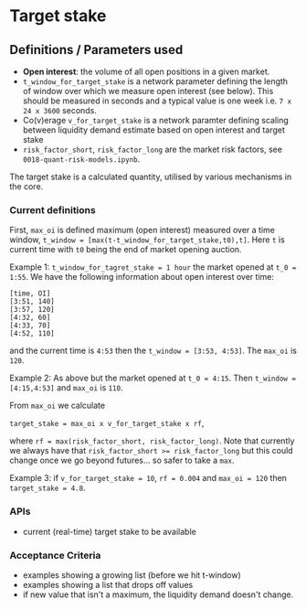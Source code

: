 # Target stake

## Definitions / Parameters used
- **Open interest**: the volume of all open positions in a given market.
- `t_window_for_target_stake` is a network parameter defining the length of window over which we measure open interest (see below). This should be measured in seconds and a typical value is one week i.e. `7 x 24 x 3600` seconds. 
- Co(v)erage `v_for_target_stake` is a network paramter defining scaling between liquidity demand estimate based on open interest and target stake
- `risk_factor_short`, `risk_factor_long` are the market risk factors, see `0018-quant-risk-models.ipynb`. 

The target stake is a calculated quantity, utilised by various mechanisms in the core.

### Current definitions

First, `max_oi` is defined  maximum (open interest) measured over a time window, 
`t_window = [max(t-t_window_for_target_stake,t0),t]`. Here `t` is current time with `t0` being the end of market opening auction.  

Example 1:
`t_window_for_tagret_stake = 1 hour`
the market opened at `t_0 = 1:55`. 
We have the following information about open interest over time:
```
[time, OI]
[3:51, 140]
[3:57, 120]
[4:32, 60]
[4:33, 70]
[4:52, 110]
```
and the current time is `4:53`
then the `t_window = [3:53, 4:53]`. The `max_oi` is `120`.

Example 2: As above but the market opened at `t_0 = 4:15`. Then `t_window = [4:15,4:53]` and `max_oi` is `110`. 

From `max_oi` we calculate 

`target_stake = max_oi x v_for_target_stake x rf`,

where `rf = max(risk_factor_short, risk_factor_long)`. Note that currently we always have that `risk_factor_short >= risk_factor_long` but this could change once we go beyond futures... so safer to take a `max`.

Example 3: if `v_for_target_stake = 10`, `rf = 0.004` and `max_oi = 120` then `target_stake = 4.8`.

### APIs
* current (real-time) target stake to be available

### Acceptance Criteria
* examples showing a growing list (before we hit t-window)
* examples showing a list that drops off values
* if new value that isn't a maximum, the liquidity demand doesn't change.

